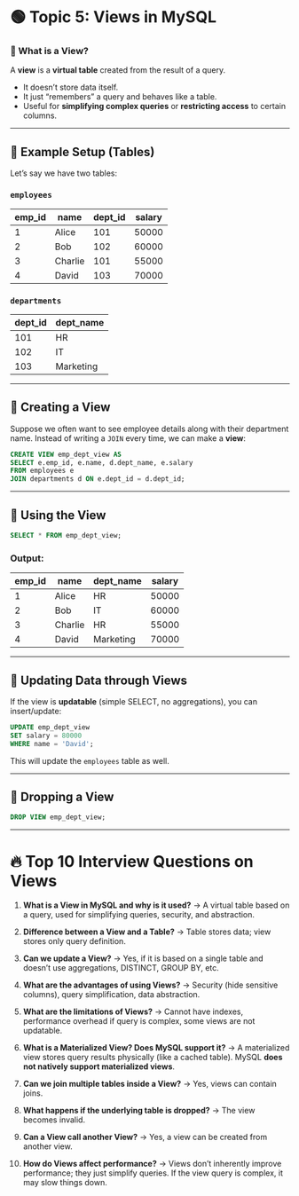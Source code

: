 
# 🟢 Topic 5: **Views in MySQL**

### 🔹 What is a View?

A **view** is a **virtual table** created from the result of a query.

* It doesn’t store data itself.
* It just “remembers” a query and behaves like a table.
* Useful for **simplifying complex queries** or **restricting access** to certain columns.

---

## 🔹 Example Setup (Tables)

Let’s say we have two tables:

### `employees`

| emp\_id | name    | dept\_id | salary |
| ------- | ------- | -------- | ------ |
| 1       | Alice   | 101      | 50000  |
| 2       | Bob     | 102      | 60000  |
| 3       | Charlie | 101      | 55000  |
| 4       | David   | 103      | 70000  |

### `departments`

| dept\_id | dept\_name |
| -------- | ---------- |
| 101      | HR         |
| 102      | IT         |
| 103      | Marketing  |

---

## 🔹 Creating a View

Suppose we often want to see employee details along with their department name.
Instead of writing a `JOIN` every time, we can make a **view**:

```sql
CREATE VIEW emp_dept_view AS
SELECT e.emp_id, e.name, d.dept_name, e.salary
FROM employees e
JOIN departments d ON e.dept_id = d.dept_id;
```

---

## 🔹 Using the View

```sql
SELECT * FROM emp_dept_view;
```

### Output:

| emp\_id | name    | dept\_name | salary |
| ------- | ------- | ---------- | ------ |
| 1       | Alice   | HR         | 50000  |
| 2       | Bob     | IT         | 60000  |
| 3       | Charlie | HR         | 55000  |
| 4       | David   | Marketing  | 70000  |

---

## 🔹 Updating Data through Views

If the view is **updatable** (simple SELECT, no aggregations), you can insert/update:

```sql
UPDATE emp_dept_view
SET salary = 80000
WHERE name = 'David';
```

This will update the `employees` table as well.

---

## 🔹 Dropping a View

```sql
DROP VIEW emp_dept_view;
```

---

# 🔥 Top 10 Interview Questions on Views

1. **What is a View in MySQL and why is it used?**
   → A virtual table based on a query, used for simplifying queries, security, and abstraction.

2. **Difference between a View and a Table?**
   → Table stores data; view stores only query definition.

3. **Can we update a View?**
   → Yes, if it is based on a single table and doesn’t use aggregations, DISTINCT, GROUP BY, etc.

4. **What are the advantages of using Views?**
   → Security (hide sensitive columns), query simplification, data abstraction.

5. **What are the limitations of Views?**
   → Cannot have indexes, performance overhead if query is complex, some views are not updatable.

6. **What is a Materialized View? Does MySQL support it?**
   → A materialized view stores query results physically (like a cached table).
   MySQL **does not natively support materialized views**.

7. **Can we join multiple tables inside a View?**
   → Yes, views can contain joins.

8. **What happens if the underlying table is dropped?**
   → The view becomes invalid.

9. **Can a View call another View?**
   → Yes, a view can be created from another view.

10. **How do Views affect performance?**
    → Views don’t inherently improve performance; they just simplify queries.
    If the view query is complex, it may slow things down.

